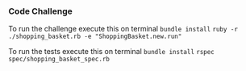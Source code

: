 ### Code Challenge

To run the challenge execute this on terminal
`bundle install`
`ruby -r ./shopping_basket.rb -e "ShoppingBasket.new.run"`

To run the tests execute this on terminal
`bundle install`
`rspec spec/shopping_basket_spec.rb`
